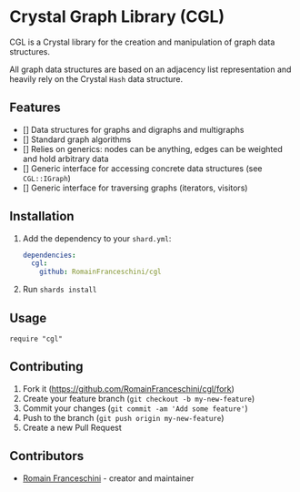 # Crystal Graph Library (CGL)

CGL is a Crystal library for the creation and manipulation of graph data structures.

All graph data structures are based on an adjacency list representation and heavily rely on the Crystal `Hash` data structure.

## Features

  - [] Data structures for graphs and digraphs and multigraphs
  - [] Standard graph algorithms
  - [] Relies on generics: nodes can be anything, edges can be weighted and hold arbitrary data
  - [] Generic interface for accessing concrete data structures (see `CGL::IGraph`)
  - [] Generic interface for traversing graphs (iterators, visitors)

## Installation

1. Add the dependency to your `shard.yml`:

   ```yaml
   dependencies:
     cgl:
       github: RomainFranceschini/cgl
   ```

2. Run `shards install`

## Usage

```crystal
require "cgl"
```

## Contributing

1. Fork it (<https://github.com/RomainFranceschini/cgl/fork>)
2. Create your feature branch (`git checkout -b my-new-feature`)
3. Commit your changes (`git commit -am 'Add some feature'`)
4. Push to the branch (`git push origin my-new-feature`)
5. Create a new Pull Request

## Contributors

- [Romain Franceschini](https://github.com/RomainFranceschini) - creator and maintainer
